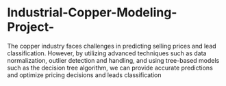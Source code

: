 # Industrial-Copper-Modeling-Project-
The copper industry faces challenges in predicting selling prices and lead classification. However, by utilizing advanced techniques such as data normalization, outlier detection and handling, and using tree-based models such as the decision tree algorithm, we can provide accurate predictions and optimize pricing decisions and leads classification
